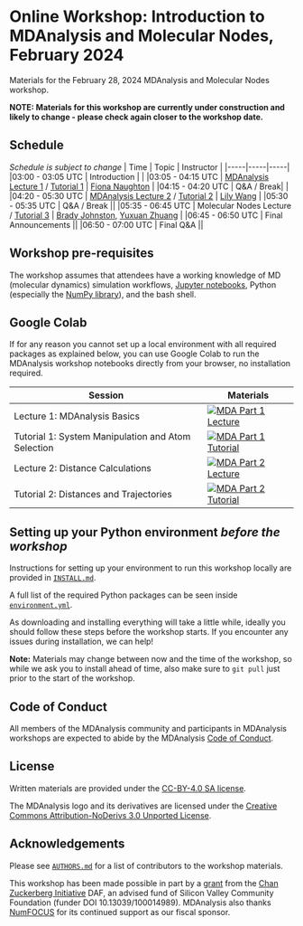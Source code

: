 # Online Workshop: Introduction to MDAnalysis and Molecular Nodes, February 2024
Materials for the February 28, 2024 MDAnalysis and Molecular Nodes workshop.

**NOTE: Materials for this workshop are currently under construction and likely to change - please check again closer to the workshop date.**

## Schedule
*Schedule is subject to change*
| Time | Topic | Instructor |
|-----|-----|-----|
|03:00 - 03:05 UTC | Introduction | |
|03:05 - 04:15 UTC | [MDAnalysis Lecture 1](https://github.com/MDAnalysis/MDAnalysisWorkshop-Intro0.5Day/blob/feb24-ws/notebooks/Lecture1_MDAnalysisBasics.ipynb) / [Tutorial 1](https://github.com/MDAnalysis/MDAnalysisWorkshop-Intro0.5Day/blob/oct23-ws/notebooks/Tutorial1_System_Manipulation.ipynb) | [Fiona Naughton](https://github.com/fiona-naughton) |
|04:15 - 04:20 UTC | Q&A / Break| |
|04:20 - 05:30 UTC | [MDAnalysis Lecture 2](https://github.com/MDAnalysis/MDAnalysisWorkshop-Intro0.5Day/blob/oct23-ws/notebooks/Lecture2_Distance_calculations.ipynb) / [Tutorial 2](https://github.com/MDAnalysis/MDAnalysisWorkshop-Intro0.5Day/blob/oct23-ws/notebooks/Tutorial2_Distances_Trajectories.ipynb) | [Lily Wang](https://github.com/lilyminium) | 
|05:30 - 05:35 UTC | Q&A / Break ||
|05:35 - 06:45 UTC | Molecular Nodes Lecture / [Tutorial 3](https://github.com/MDAnalysis/MDAnalysisWorkshop-Intro0.5Day/blob/feb24-ws/notebooks/Tutorial3_Interactive_Blender.ipynb) | [Brady Johnston](https://github.com/BradyAJohnston), [Yuxuan Zhuang](https://github.com/yuxuanzhuang) |
|06:45 - 06:50 UTC | Final Announcements ||
|06:50 - 07:00 UTC | Final Q&A ||

## Workshop pre-requisites

The workshop assumes that attendees have a working knowledge of MD (molecular dynamics) simulation workflows, [Jupyter notebooks][1], Python (especially the [NumPy library][2]), and the bash shell.


## Google Colab


If for any reason you cannot set up a local environment with all required packages as explained below, you can use Google Colab to run the MDAnalysis workshop notebooks directly from your browser, no installation required. 

| Session                 | Materials |
|-------------------------|-----------|
| Lecture 1: MDAnalysis Basics| [![MDA Part 1 Lecture](https://colab.research.google.com/assets/colab-badge.svg)](https://colab.research.google.com/github/MDAnalysis/MDAnalysisWorkshop-Intro0.5Day/blob/feb24-ws/notebooks/Lecture1_MDAnalysisBasics.ipynb) |
| Tutorial 1: System Manipulation and Atom Selection  | [![MDA Part 1 Tutorial](https://colab.research.google.com/assets/colab-badge.svg)](https://colab.research.google.com/github/MDAnalysis/MDAnalysisWorkshop-Intro0.5Day/blob/feb24-ws/notebooks/Tutorial1_System_Manipulation.ipynb) |
| Lecture 2: Distance Calculations | [![MDA Part 2 Lecture](https://colab.research.google.com/assets/colab-badge.svg)](https://colab.research.google.com/github/MDAnalysis/MDAnalysisWorkshop-Intro0.5Day/blob/feb24-ws/notebooks/Lecture2_Distance_calculations.ipynb) |
| Tutorial 2: Distances and Trajectories | [![MDA Part 2 Tutorial](https://colab.research.google.com/assets/colab-badge.svg)](https://colab.research.google.com/github/MDAnalysis/MDAnalysisWorkshop-Intro0.5Day/blob/feb24-ws/notebooks/Tutorial2_Distances_Trajectories.ipynb) |


## Setting up your Python environment *before the workshop*

<!--The workshop will be in a blended learning environment and hands-on. You will need a working installation of MDAnalysis and related packages including data to analyze in order to participate. The full installation may take up to about 1 GB of space (mostly for data, which you can delete after the workshop).--> 

Instructions for setting up your environment to run this workshop locally
are provided in [`INSTALL.md`](INSTALL.md).

A full list of the required Python packages can be seen inside [`environment.yml`](environment.yml).

As downloading and installing everything will take a little while, ideally you should follow these steps before the workshop starts. If you encounter any issues during installation, we can help!

**Note:** Materials may change between now and the time of the workshop, so while we ask you to install ahead of time, also make sure to `git pull` just prior to the start of the workshop.


## Code of Conduct

All members of the MDAnalysis community and participants in MDAnalysis workshops are expected to abide by the MDAnalysis [Code of Conduct](https://www.mdanalysis.org/pages/conduct/).

## License

Written materials are provided under the [CC-BY-4.0 SA license](LICENSE.md).

The MDAnalysis logo and its derivatives are licensed under the [Creative Commons Attribution-NoDerivs 3.0 Unported License](https://creativecommons.org/licenses/by-nd/3.0/deed.en).

## Acknowledgements

Please see [`AUTHORS.md`](AUTHORS.md) for a list of contributors to the workshop
materials.

This workshop has been made possible in part by a [grant](https://chanzuckerberg.com/eoss/proposals/mdanalysis-outreach-and-project-manager/) from the [Chan Zuckerberg Initiative](https://chanzuckerberg.com/) DAF, an advised fund of Silicon Valley Community Foundation (funder DOI 10.13039/100014989). MDAnalysis also thanks [NumFOCUS](https://numfocus.org/) for its continued support as our fiscal sponsor.

##
[1]: https://jupyter-notebook.readthedocs.io/en/stable/
[2]: https://numpy.org/

